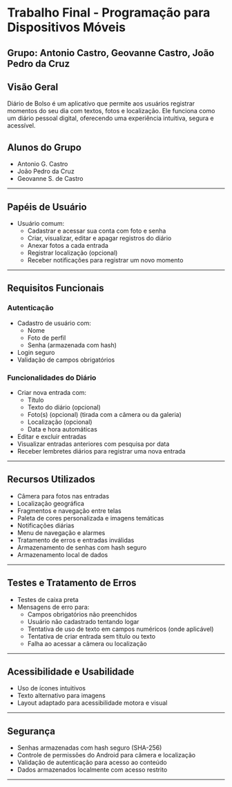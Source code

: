 # Trabalho Final - Programação para Dispositivos Móveis
## Grupo: Antonio Castro, Geovanne Castro, João Pedro da Cruz


## Visão Geral

Diário de Bolso é um aplicativo que permite aos usuários registrar momentos do seu dia com textos, fotos e localização. Ele funciona como um diário pessoal digital, oferecendo uma experiência intuitiva, segura e acessível.



## Alunos do Grupo

- Antonio G. Castro
- João Pedro da Cruz
- Geovanne S. de Castro

---

## Papéis de Usuário

- Usuário comum:
  - Cadastrar e acessar sua conta com foto e senha
  - Criar, visualizar, editar e apagar registros do diário
  - Anexar fotos a cada entrada
  - Registrar localização (opcional)
  - Receber notificações para registrar um novo momento

---

## Requisitos Funcionais

### Autenticação

- Cadastro de usuário com:
  - Nome
  - Foto de perfil
  - Senha (armazenada com hash)
- Login seguro
- Validação de campos obrigatórios

### Funcionalidades do Diário

- Criar nova entrada com:
  - Título
  - Texto do diário (opcional)
  - Foto(s) (opcional) (tirada com a câmera ou da galeria)
  - Localização (opcional)
  - Data e hora automáticas
- Editar e excluir entradas
- Visualizar entradas anteriores com pesquisa por data
- Receber lembretes diários para registrar uma nova entrada

---

## Recursos Utilizados

- Câmera para fotos nas entradas
- Localização geográfica
- Fragmentos e navegação entre telas
- Paleta de cores personalizada e imagens temáticas
- Notificações diárias
- Menu de navegação e alarmes
- Tratamento de erros e entradas inválidas
- Armazenamento de senhas com hash seguro
- Armazenamento local de dados

---

## Testes e Tratamento de Erros

- Testes de caixa preta
- Mensagens de erro para:
  - Campos obrigatórios não preenchidos
  - Usuário não cadastrado tentando logar
  - Tentativa de uso de texto em campos numéricos (onde aplicável)
  - Tentativa de criar entrada sem título ou texto
  - Falha ao acessar a câmera ou localização

---

## Acessibilidade e Usabilidade

- Uso de ícones intuitivos
- Texto alternativo para imagens
- Layout adaptado para acessibilidade motora e visual

---

## Segurança

- Senhas armazenadas com hash seguro (SHA-256)
- Controle de permissões do Android para câmera e localização
- Validação de autenticação para acesso ao conteúdo
- Dados armazenados localmente com acesso restrito

---
